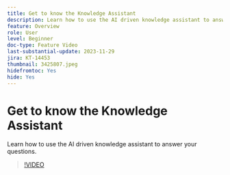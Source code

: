 ```yaml
---
title: Get to know the Knowledge Assistant
description: Learn how to use the AI driven knowledge assistant to answer your questions.
feature: Overview
role: User
level: Beginner
doc-type: Feature Video
last-substantial-update: 2023-11-29
jira: KT-14453
thumbnail: 3425807.jpeg
hidefromtoc: Yes
hide: Yes
---
```


# Get to know the Knowledge Assistant

Learn how to use the AI driven knowledge assistant to answer your questions.

>[!VIDEO](https://video.tv.adobe.com/v/3425807/?learn=on)
